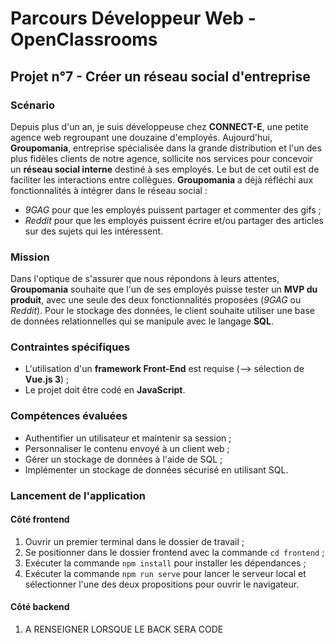 # Parcours Développeur Web - OpenClassrooms #

## Projet n°7 - Créer un réseau social d'entreprise ##

### Scénario ###
Depuis plus d'un an, je suis développeuse chez **CONNECT-E**, une petite agence web regroupant une douzaine d'employés.
Aujourd'hui, **Groupomania**, entreprise spécialisée dans la grande distribution et l'un des plus fidèles clients de notre agence, sollicite nos services pour concevoir un **réseau social interne** destiné à ses employés. Le but de cet outil est de faciliter les interactions entre collègues.
**Groupomania** a déjà réfléchi aux fonctionnalités à intégrer dans le réseau social :
- *9GAG* pour que les employés puissent partager et commenter des gifs ;
- *Reddit* pour que les employés puissent écrire et/ou partager des articles sur des sujets qui les intéressent.

### Mission ###
Dans l'optique de s'assurer que nous répondons à leurs attentes, **Groupomania** souhaite que l'un de ses employés puisse tester un **MVP du produit**, avec une seule des deux fonctionnalités proposées (*9GAG* ou *Reddit*).
Pour le stockage des données, le client souhaite utiliser une base de données relationnelles qui se manipule avec le langage **SQL**.

### Contraintes spécifiques ###
- L'utilisation d'un **framework Front-End** est requise (--> sélection de **Vue.js 3**) ;
- Le projet doit être codé en **JavaScript**.

### Compétences évaluées ###
- Authentifier un utilisateur et maintenir sa session ;
- Personnaliser le contenu envoyé à un client web ;
- Gérer un stockage de données à l'aide de SQL ;
- Implémenter un stockage de données sécurisé en utilisant SQL.

### Lancement de l'application ###
#### Côté frontend ####
1. Ouvrir un premier terminal dans le dossier de travail ;
2. Se positionner dans le dossier frontend avec la commande `cd frontend` ;
3. Exécuter la commande `npm install` pour installer les dépendances ;
4. Exécuter la commande `npm run serve` pour lancer le serveur local et sélectionner l'une des deux propositions pour ouvrir le navigateur.
#### Côté backend ####
1. A RENSEIGNER LORSQUE LE BACK SERA CODE
